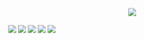 <h1 align="center">
    <img
        src="https://readme-typing-svg.herokuapp.com/?font=mono&size=35&center=true&vCenter=true&width=500&height=70&duration=4000&lines=Hi+There!+👋;+I'm+Prathamesh+pawale!;" />
</h1>

[<img
    src="https://img.shields.io/badge/github-%2312100E.svg?&style=for-the-badge&logo=github&logoColor=white&color=black" />](https://github.com/prathameshvpawale)
[<img
    src="https://img.shields.io/badge/gitlab-%2312100E.svg?&style=for-the-badge&logo=gitlab&logoColor=white&color=9b51e0" />](https://github.com/prathameshvpawale)
[<img
    src="https://img.shields.io/badge/instagram-%2312100E.svg?&style=for-the-badge&logo=instagram&color=405DE6" />](https://www.instagram.com/prathamesh_pawale_)
[<img
    src="https://img.shields.io/badge/linkedin-%230077B5.svg?&style=for-the-badge&logo=linkedin&logoColor=white" />](https://www.linkedin.com/in/prathamesh-pawale-a612832a8)
[<img
    src="https://img.shields.io/badge/youtube-%230077B5.svg?&style=for-the-badge&logo=youtube&logoColor=white&color=FF0000" />](https://www.youtube.com)







<!---
- 👋 Hi, I’m @prathameshvpawale
- 👀 I’m interested in web devlopment
- 🌱 I’m currently learning web 
- 💞️ I’m looking to collaborate on ...
- 📫 How to reach me ...
--->
<!---
prathameshvpawale/prathameshvpawale is a ✨ special ✨ repository because its `README.md` (this file) appears on your GitHub profile.
You can click the Preview link to take a look at your changes.
--->
